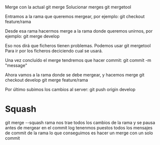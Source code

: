 Merge con la actual                         git merge <branch>
Solucionar merges                           git mergetool



Entramos a la rama que queremos mergear, por ejemplo:
git checkout feature/rama

Desde esa rama hacermos merge a la rama donde queremos unirnos, por ejemplo:
git merge develop

Eso nos dirá que ficheros tienen problemas.
Podemos usar
git mergetool
Para ir por los ficheros deciciendo cual se usará.

Una vez concluído el merge tendremos que hacer commit:
git commit -m "message"

Ahora vamos a la rama donde se debe mergear, y hacemos merge
git checkout develop
git merge feature/rama

Por último subimos los cambios al server:
git push origin develop


# Squash
git merge --squash rama
  nos trae todos los cambios de la rama y se pausa antes de mergear
  en el commit log tenenmos puestos todos los mensajes de commit de la rama
  lo que conseguimos es hacer un merge con un solo commit
